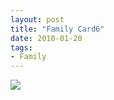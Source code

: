 ```yaml
---
layout: post
title: "Family Card6"
date: 2010-01-20
tags: 
- Family
---
```




<div class="polaroidcard">
  <img src="https://mahiwedsaniket.github.io/pictures/6.png">
</div>
